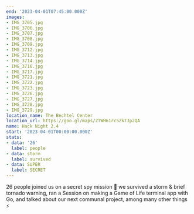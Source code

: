 ```yaml
---
end: '2023-04-01T07:45:00.000Z'
images:
- IMG_3705.jpg
- IMG_3706.jpg
- IMG_3707.jpg
- IMG_3708.jpg
- IMG_3709.jpg
- IMG_3712.jpg
- IMG_3713.jpg
- IMG_3714.jpg
- IMG_3716.jpg
- IMG_3717.jpg
- IMG_3721.jpg
- IMG_3722.jpg
- IMG_3723.jpg
- IMG_3726.jpg
- IMG_3727.jpg
- IMG_3728.jpg
- IMG_3729.jpg
location_name: The Bechtel Center
location_url: https://goo.gl/maps/ZTWH61rc5ZkTJp2QA
name: Hack Night 2.4
start: '2023-04-01T00:00:00.000Z'
stats:
- data: '26'
  label: people
- data: storm
  label: survived
- data: SUPER
  label: SECRET
---
```


26 people joined us on a secret spy mission 🔴 we survived a storm & brief tornado warning, ran a Session on making a Game of Life terminal app with Go, and talked about our next communal project, among many other things ⚡️